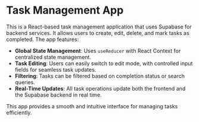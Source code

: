 # Task Management App

This is a React-based task management application that uses Supabase for backend services. It allows users to create, edit, delete, and mark tasks as completed. The app features:

- **Global State Management**: Uses `useReducer` with React Context for centralized state management.
- **Task Editing**: Users can easily switch to edit mode, with controlled input fields for seamless task updates.
- **Filtering**: Tasks can be filtered based on completion status or search queries.
- **Real-Time Updates**: All task operations update both the frontend and the Supabase backend in real time.

This app provides a smooth and intuitive interface for managing tasks efficiently.
